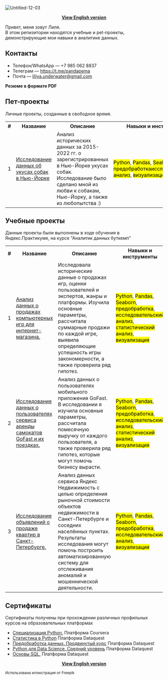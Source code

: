 ![Untitled-12-03](https://github.com/user-attachments/assets/7e04f0a8-f804-49dd-9a2a-e83fe0dc866a)

<p align="center"><a href="https://github.com/lily-pogodina/Data-Analyst-Portfolio-En"><b>View English version</b></a></p>

Привет, меня зовут Лиля.\
В этом репизитории находятся учебные и pet-проекты, демонстрирующие мои навыки в аналитике данных.
## Контакты

* Телефон/WhatsApp — +7 985 062 8837
* Телеграм — https://t.me/pandapema
* Почта — liliya.underwater@gmail.com

**Резюме в формате PDF**

## Пет-проекты

 Личные проекты, созданные в свободное время.
 
<table>
  <tr>
    <th>#</th>
    <th>Название</th>
    <th>Описание</th>
    <th>Навыки и инструменты</th>
  </tr>
  <tr>
    <td>1</td>
    <td><a href="https://github.com/lily-pogodina/Data-Analyst-Portfolio-Ru/tree/main/Dog_bites_analysys_ru">Исследование данных об укусах собак в Нью-Йорке</a></td>
    <td>Анализ исторических данных за 2015-2022 гг. о зарегистрированных в Нью-Йорке укусах собак. Исследование было сделано мной из любви к собакам, Нью-Йорку, а также из любопытства :)</td>
    <td> <mark>Python</mark>, <mark>Pandas</mark>, <mark>Seaborn</mark>, <mark>предобработка</mark><mark>исследовательский анализ</mark>, <mark>визуализация</mark></td>
  </tr>
</table>

## Учебные проекты

Данные проекты были выполнены в ходе обучения в Яндекс.Практикуме, на курсе "Аналитик данных буткемп"

<table>
  <tr>
    <th>#</th>
    <th>Название</th>
    <th>Описание</th>
    <th>Навыки и инструменты</th>
  </tr>


   <tr>
    <td>1</td>
    <td><a href="https://github.com/lily-pogodina/Data-Analyst-Portfolio-Ru/tree/main/Video_game_sales_study_ru">Анализ данных о продажах компьютерных игр для  интернет-магазина.</a></td>
    <td>
     Исследовала исторические данные о продажах игр, оценки пользователей и экспертов, жанры и платформы.
 Изучила основные параметры, рассчитала суммарные продажи по каждой игре, выявила определяющие успешность игры закономерности, а также проверила ряд гипотез.
    </td>
    <td><mark>Python</mark>, <mark>Pandas</mark>, <mark>Seaborn</mark>, <mark>предобработка</mark>, <mark>исследовательский анализ</mark>, <mark>статистический анализ</mark>, <mark>визуализация</mark></td>
  </tr>


   <tr>
    <td>2</td>
    <td><a href="https://github.com/lily-pogodina/Data-Analyst-Portfolio-Ru/tree/main/Scooter_Rental_Service_ru">Исследование данных о пользователях сервиса аренды самокатов GoFast и их поездках.</a></td>
    <td>Анализ данных о пользователях мобильного приложения GoFast. В исследовании я изучила основные параметры, рассчитала помесячную выручку от каждого пользователя, а также проверила ряд гипотез, которые могут помочь бизнесу вырасти.</td>
    <td><mark>Python</mark>, <mark>Pandas</mark>, <mark>Seaborn</mark>, <mark>предобработка</mark>, <mark>исследовательский анализ</mark>, <mark>статистический анализ</mark>, <mark>визуализация</mark></td>
  </tr>
 
  <tr>
    <td>3</td>
    <td><a href="https://github.com/lily-pogodina/Data-Analyst-Portfolio-Ru/tree/main/Real_estate_listings_in_st.Petersburg_sudy_ru">Исследование объявлений о продаже квартир в Санкт-Петербурге.</a></td>
    <td>Анализ данных сервиса Яндекс Недвижимость с целью определения рыночной стоимости объектов недвижимости в Санкт-Петербурге и соседних населённых пунктах. Результаты исследования могут помочь построить автоматизированную систему для отслеживания аномалий и мошеннической деятельности. </td>
    <td><mark>Python</mark>, <mark>Pandas</mark>, <mark>Seaborn</mark>, <mark>предобработка</mark>, <mark>исследовательский анализ</mark>, <mark>визуализация</mark></td>
  </tr>
  
</table>

## Сертификаты

Сертификаты получены при прохождении различных профильных курсов на образовательных платформах
* [Специализация Python.](https://github.com/lily-pogodina/Certificates/blob/main/Python_specialization.pdf) Платформа Coursera
* [Cтатистика в Python](https://github.com/lily-pogodina/Certificates/blob/main/Liliya-Pogodina--Intermediate-Statistics-in-Python.pdf) Платформа Dataquest
* [Предобработка данных. Продвинутый курс](https://github.com/lily-pogodina/Certificates/blob/main/liliya-pogodina-python-data-cleaning-advanced.pdf) Платформа Dataquest
* [Python для Data Science. Средний уровень](https://github.com/lily-pogodina/Certificates/blob/main/liliya-pogodina-python-for-data-science-intermediate.pdf) Платформа Dataquest
* [Основы SQL.](https://github.com/lily-pogodina/Certificates/blob/main/liliya-pogodina-sql-fundamentals.pdf) Платформа Dataquest


<p align="center"><a href="https://github.com/lily-pogodina/Data-Analyst-Portfolio-En"><b>View English version</b></a></p>

<sup>Использована иллюстрация от Freepik</sup>










